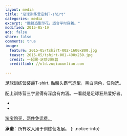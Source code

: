 ```yaml
---
layout: media
title: "足球训练营定制T-shirt"
categories: media
excerpt: "骷髅造型印花。适合平时穿着。"
modified: 2015-05-19
ads: false
share: false
comments: true
image:
  feature: 2015-05/tshirt-002-1600x800.jpg
  teaser: 2015-05/tshirt-001-400x250.jpg
  credit: 一起踢·足球训练营
  creditlink: //old.zuqiuxunlian.com
  
---
```


足球训练营装逼T-shirt. 骷髅头霸气造型，黑白两色，任你选。

配上训练营三字显得有深度有内涵。一看就是足球狂热爱好者。

<ul class="th-grid">
  <li>
    <img src="{{site.url}}/images/2015-05/tshirt-001-600x300.jpg" alt=""></a>
  </li>
  <li>
   	<img src="{{site.url}}/images/2015-05/tshirt-003-600x300.jpg" alt=""></a>
  </li>
</ul>



<a href="http://item.taobao.com/item.htm?id=45389623792" class="btn-success">淘宝购买，两件免运费。</a>

**承诺**：所有收入用于训练营发展。
{: .notice-info}

